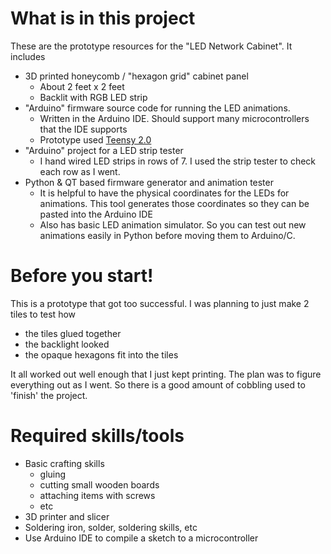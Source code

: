 # What is in this project

These are the prototype resources for the "LED Network Cabinet".  It includes
- 3D printed honeycomb / "hexagon grid" cabinet panel
  - About 2 feet x 2 feet
  - Backlit with RGB LED strip
- "Arduino" firmware source code for running the LED animations.
  - Written in the Arduino IDE.  Should support many microcontrollers that the IDE supports
  - Prototype used [Teensy 2.0](https://www.pjrc.com/store/teensy.html)
- "Arduino" project for a LED strip tester
  - I hand wired LED strips in rows of 7.  I used the strip tester to check each row as I went.
- Python & QT based firmware generator and animation tester
  - It is helpful to have the physical coordinates for the LEDs for animations.  This tool generates those coordinates so they can be pasted into the Arduino IDE
  - Also has basic LED animation simulator.  So you can test out new animations easily in Python before moving them to Arduino/C.
  
# Before you start!

This is a prototype that got too successful.  I was planning to just make 2 tiles to test how
- the tiles glued together
- the backlight looked
- the opaque hexagons fit into the tiles

It all worked out well enough that I just kept printing.  The plan was to figure everything out as I went.  So there is a good amount of cobbling used to 'finish' the project.

# Required skills/tools

- Basic crafting skills
  - gluing
  - cutting small wooden boards
  - attaching items with screws
  - etc
- 3D printer and slicer
- Soldering iron, solder, soldering skills, etc
- Use Arduino IDE to compile a sketch to a microcontroller
